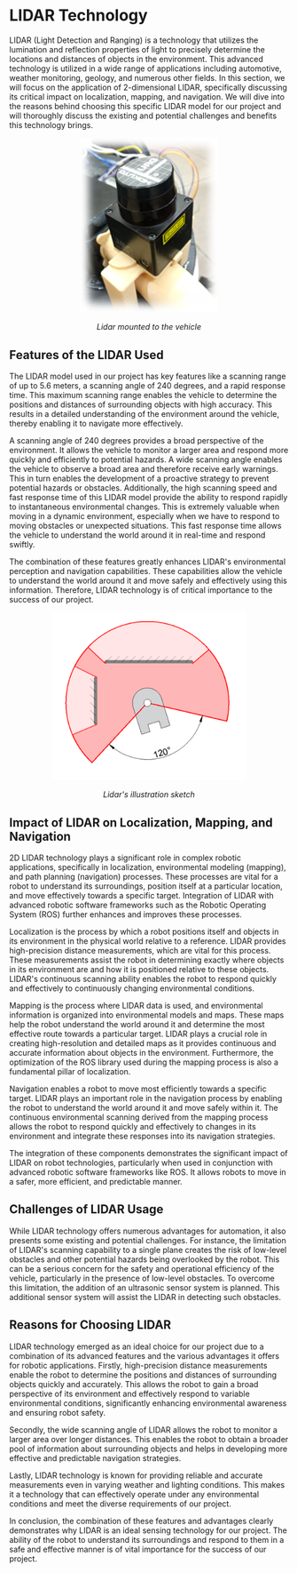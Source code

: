 # LIDAR Technology

LIDAR (Light Detection and Ranging) is a technology that utilizes the lumination and reflection properties of light to precisely determine the locations and distances of objects in the environment. This advanced technology is utilized in a wide range of applications including automotive, weather monitoring, geology, and numerous other fields. In this section, we will focus on the application of 2-dimensional LIDAR, specifically discussing its critical impact on localization, mapping, and navigation. We will dive into the reasons behind choosing this specific LIDAR model for our project and will thoroughly discuss the existing and potential challenges and benefits this technology brings.

<p align="center">
    <img width="250" src="Images/lidar-photo.png" alt="Lidar mounted to the vehicle">
</p>
<p align="center"><em>Lidar mounted to the vehicle</em></p>

## Features of the LIDAR Used

The LIDAR model used in our project has key features like a scanning range of up to 5.6 meters, a scanning angle of 240 degrees, and a rapid response time. This maximum scanning range enables the vehicle to determine the positions and distances of surrounding objects with high accuracy. This results in a detailed understanding of the environment around the vehicle, thereby enabling it to navigate more effectively.

A scanning angle of 240 degrees provides a broad perspective of the environment. It allows the vehicle to monitor a larger area and respond more quickly and efficiently to potential hazards. A wide scanning angle enables the vehicle to observe a broad area and therefore receive early warnings. This in turn enables the development of a proactive strategy to prevent potential hazards or obstacles. Additionally, the high scanning speed and fast response time of this LIDAR model provide the ability to respond rapidly to instantaneous environmental changes. This is extremely valuable when moving in a dynamic environment, especially when we have to respond to moving obstacles or unexpected situations. This fast response time allows the vehicle to understand the world around it in real-time and respond swiftly.

The combination of these features greatly enhances LIDAR's environmental perception and navigation capabilities. These capabilities allow the vehicle to understand the world around it and move safely and effectively using this information. Therefore, LIDAR technology is of critical importance to the success of our project.

<p align="center">
    <img width="350" src="Images/lidar-illustration.png" alt="Lidar's illustration sketch">
</p>
<p align="center"><em>Lidar's illustration sketch</em></p>

## Impact of LIDAR on Localization, Mapping, and Navigation

2D LIDAR technology plays a significant role in complex robotic applications, specifically in localization, environmental modeling (mapping), and path planning (navigation) processes. These processes are vital for a robot to understand its surroundings, position itself at a particular location, and move effectively towards a specific target. Integration of LIDAR with advanced robotic software frameworks such as the Robotic Operating System (ROS) further enhances and improves these processes.

Localization is the process by which a robot positions itself and objects in its environment in the physical world relative to a reference. LIDAR provides high-precision distance measurements, which are vital for this process. These measurements assist the robot in determining exactly where objects in its environment are and how it is positioned relative to these objects. LIDAR's continuous scanning ability enables the robot to respond quickly and effectively to continuously changing environmental conditions.

Mapping is the process where LIDAR data is used, and environmental information is organized into environmental models and maps. These maps help the robot understand the world around it and determine the most effective route towards a particular target. LIDAR plays a crucial role in creating high-resolution and detailed maps as it provides continuous and accurate information about objects in the environment. Furthermore, the optimization of the ROS library used during the mapping process is also a fundamental pillar of localization.

Navigation enables a robot to move most efficiently towards a specific target. LIDAR plays an important role in the navigation process by enabling the robot to understand the world around it and move safely within it. The continuous environmental scanning derived from the mapping process allows the robot to respond quickly and effectively to changes in its environment and integrate these responses into its navigation strategies.

The integration of these components demonstrates the significant impact of LIDAR on robot technologies, particularly when used in conjunction with advanced robotic software frameworks like ROS. It allows robots to move in a safer, more efficient, and predictable manner.

## Challenges of LIDAR Usage

While LIDAR technology offers numerous advantages for automation, it also presents some existing and potential challenges. For instance, the limitation of LIDAR's scanning capability to a single plane creates the risk of low-level obstacles and other potential hazards being overlooked by the robot. This can be a serious concern for the safety and operational efficiency of the vehicle, particularly in the presence of low-level obstacles. To overcome this limitation, the addition of an ultrasonic sensor system is planned. This additional sensor system will assist the LIDAR in detecting such obstacles.

## Reasons for Choosing LIDAR

LIDAR technology emerged as an ideal choice for our project due to a combination of its advanced features and the various advantages it offers for robotic applications. Firstly, high-precision distance measurements enable the robot to determine the positions and distances of surrounding objects quickly and accurately. This allows the robot to gain a broad perspective of its environment and effectively respond to variable environmental conditions, significantly enhancing environmental awareness and ensuring robot safety.

Secondly, the wide scanning angle of LIDAR allows the robot to monitor a larger area over longer distances. This enables the robot to obtain a broader pool of information about surrounding objects and helps in developing more effective and predictable navigation strategies.

Lastly, LIDAR technology is known for providing reliable and accurate measurements even in varying weather and lighting conditions. This makes it a technology that can effectively operate under any environmental conditions and meet the diverse requirements of our project.

In conclusion, the combination of these features and advantages clearly demonstrates why LIDAR is an ideal sensing technology for our project. The ability of the robot to understand its surroundings and respond to them in a safe and effective manner is of vital importance for the success of our project.
